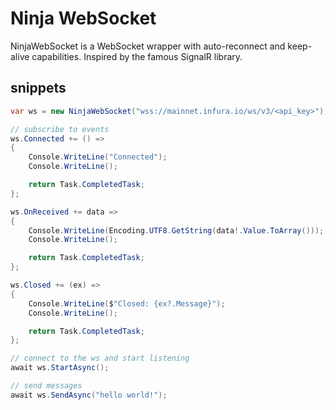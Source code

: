 # Ninja WebSocket

NinjaWebSocket is a WebSocket wrapper with auto-reconnect and keep-alive capabilities. 
Inspired by the famous SignalR library.

## snippets

```C#
var ws = new NinjaWebSocket("wss://mainnet.infura.io/ws/v3/<api_key>");

// subscribe to events
ws.Connected += () =>
{
    Console.WriteLine("Connected");
    Console.WriteLine();

    return Task.CompletedTask;
};

ws.OnReceived += data =>
{
    Console.WriteLine(Encoding.UTF8.GetString(data!.Value.ToArray()));
    Console.WriteLine();

    return Task.CompletedTask;
};

ws.Closed += (ex) =>
{
    Console.WriteLine($"Closed: {ex?.Message}");
    Console.WriteLine();

    return Task.CompletedTask;
};

// connect to the ws and start listening
await ws.StartAsync();

// send messages
await ws.SendAsync("hello world!");
```
